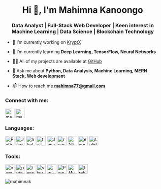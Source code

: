 <h1 align="center">Hi 👋, I'm Mahimna Kanoongo</h1>
<h3 align="center">Data Analyst | Full-Stack Web Developer | Keen interest in Machine Learning | Data Science | Blockchain Technology</h3>

- 🔭 I’m currently working on [KryptX](https://github.com/Mahimnak/KryptX)

- 🌱 I’m currently learning **Deep Learning, TensorFlow, Neural Networks**

- 👨‍💻 All of my projects are available at [GitHub](https://github.com/Mahimnak?tab=repositories)

- 💬 Ask me about **Python, Data Analysis, Machine Learning, MERN Stack, Web development**

- 📫 How to reach me **mahimna77@gmail.com**

<h3 align="left">Connect with me:</h3>
<p align="left">
<a href="https://linkedin.com/in/mahimnakanoongo" target="blank"><img align="center" src="https://www.freeiconspng.com/uploads/linkedin-logo-3.png" alt="mahimnakanoongo" height="30" width="30" /></a>
<a href="https://www.leetcode.com/mahimnak" target="blank"><img align="center" src="https://upload.wikimedia.org/wikipedia/commons/1/19/LeetCode_logo_black.png" alt="mahimnak" height="30" width="30" /></a>
</p>

<h3 align="left">Languages:</h3>
<p align="left">
    <img width="30" height="30" src="https://img.icons8.com/color/48/python--v1.png" alt="Python"/>
    <img width="30" height="30" src="https://img.icons8.com/color/48/java-coffee-cup-logo--v1.png" alt="Java"/>
    <img width="30" height="30" src="https://img.icons8.com/color/48/html-5--v1.png" alt="html5"/>
    <img width="30" height="30" src="https://img.icons8.com/color/48/tailwindcss.png" alt="tailwindcss"/>
    <img width="30" height="30" src="https://img.icons8.com/color/48/javascript--v1.png" alt="Javascirpt"/>
    <img width="30" height="30" src="https://img.icons8.com/plasticine/100/react.png" alt="react"/>
    <img width="30" height="30" src="https://img.icons8.com/fluency/48/node-js.png" alt="Node.js"/>
    <img width="30" height="30" src="https://img.icons8.com/ios/50/express-js.png" alt="express-js"/>
    <img width="30" height="30" src="https://img.icons8.com/ios/50/solidity.png" alt="solidity"/>
</p>
<h3 align="left">Tools:</h3>
<p align="left">
    <img width="30" height="30" src="https://img.icons8.com/color/48/numpy.png" alt="numpy"/>
    <img width="30" height="30" src="https://img.icons8.com/fluency/48/pytorch.png" alt="pytorch"/>
    <img width="30" height="30" src="https://img.icons8.com/color/48/tensorflow.png" alt="tensorflow"/>
    <img width="30" height="30" src="https://img.icons8.com/fluency/48/visual-studio.png" alt="visual-studio"/>
    <img width="30" height="30" src="https://img.icons8.com/color/48/ms-excel.png" alt="ms-excel"/>
    <img width="30" height="30" src="https://upload.wikimedia.org/wikipedia/commons/thumb/c/cf/New_Power_BI_Logo.svg/1200px-New_Power_BI_Logo.svg.png" alt="PowerBI"/>
    <img width="30" height="30" src="https://img.icons8.com/color/48/mysql-logo.png" alt="MySQL"/>
    <img width="30" height="30" src="https://img.icons8.com/color/48/firebase.png" alt="firebase"/>
</p>
<p align="center"><img align="left" src="https://github-readme-stats.vercel.app/api/top-langs?username=mahimnak&show_icons=true&locale=en&layout=compact" alt="mahimnak" /></p>

